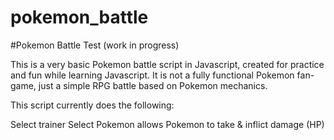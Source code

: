 # pokemon_battle
#Pokemon Battle Test (work in progress)

This is a very basic Pokemon battle script in Javascript, created for practice and fun while learning Javascript. It is not a fully functional Pokemon fan-game, just a simple RPG battle based on Pokemon mechanics.

This script currently does the following:

Select trainer
Select Pokemon
allows Pokemon to take & inflict damage (HP)
